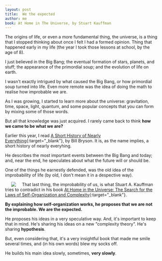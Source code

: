 ```yaml
---
layout: post
title:  We the expected
author: me
book: At Home in The Universe, by Stuart Kauffman
---
```


The <i class="fas fa-book"></i> origins of life, or even a more fundamental thing, the universe, is a thing that I stopped thinking about once I felt I had a formed opinion. Thing that happened early in my life (the year I took those lessons at school, by the age of 8). 

I just believed in the Big Bang; the eventual formation of stars, planets, and stuff; the appearance of the primordial soup; and the evolution of life on earth.

I wasn't exactly intrigued by what caused the Big Bang, or how primordial soup turned into life. 
Even more remote was the idea of doing the math to realise how improbable we are.

As I was growing, I started to learn more about the universe: gravitation, time, space, light, quantum, and some popular concepts that you can form by mixing some of those words.

But all that knowledge was just acquired. I rarely came back to think **how we came to be what we are?**

Earlier this year, I read [A Short History of Nearly Everything](https://www.goodreads.com/book/show/21.A_Short_History_of_Nearly_Everything){:target="_blank"}, by Bill Bryson. It is, as the name implies, a short history of nearly everyhing. 

He describes the most important events between the Big Bang and today; and, near the end, he speculates about what the future will or should be.

One of the things he earnestly defended, was the old idea of the improbability of life (by old, I don't mean it in a despective way). 

<img style="float: left; margin: 0px 20px" src="https://images.gr-assets.com/books/1347513880l/319006.jpg">

That last thing, the improbability of us, is what Stuart A. Kauffman tries to contradict in his book [At Home in the Universe: The Search for the Laws of Self-Organization and Complexity](https://www.goodreads.com/book/show/319006.At_Home_in_the_Universe){:target="_blank"}. 

**By explaining how self-organization works, he proposes that we are not the improbable. We are the expected.**

He proposes his ideas in a very speculative way. And, it's important to keep that in mind. He's sharing his ideas on a new "complexity theory". He's sharing **hypothesis**.

But, even considering that, it's a very insightful book that made me smile several times, and (in his own words) blew my socks off.

He builds his main idea slowly, sometimes, **very slowly**. 

<!-- When I started reading about complexity and chaos, I got [alot](http://hyperboleandahalf.blogspot.com/2010/04/alot-is-better-than-you-at-everything.html){:target="_blank"} of interest in those topics. Maybe too much, but for a little time. I've always behaved in that way: huge amounts of enthusiasm that lasts no more than two months.

So, after reading some introductory books on the topic, and enrolling in some courses at [Complexity Explorer](https://www.complexityexplorer.org/){:target="_blank"} that I never finished, I almost forgot about the topics.

Until I found this book, which I didn't know nothing about.

[At Home in the Universe: The Search for the Laws of Self-Organization and Complexity, by Stuart A. Kauffman](https://www.goodreads.com/book/show/319006.At_Home_in_the_Universe){:target="_blank"} is a book that tries to share the idea that self-organization is as important as selection in the evolutionary proccess of the whole biosphere.

He states that, not only evolution is affected by self-organization, but even the beginnings of life on earth. 

It has funny and inspirational moments.

I've learned a couple things reading this besides emergence theory.

One, for example, is that a theory unabled to predict long-term behavior isn't a bad theory. A theory can explain, predict, or both.  -->
